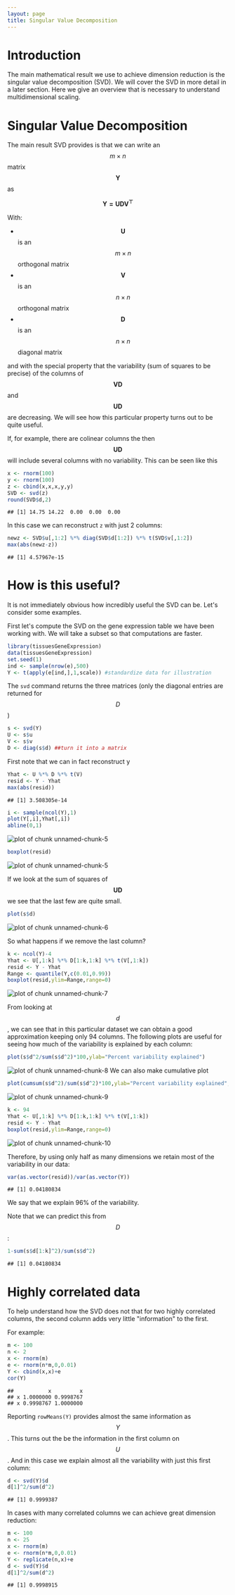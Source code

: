 ```yaml
---
layout: page
title: Singular Value Decomposition
---
```




# Introduction
The main mathematical result we use to achieve dimension reduction is the singular value decomposition (SVD).
We will cover the SVD in more detail in a later section. Here we give an overview that is necessary to understand multidimensional scaling. 

# Singular Value Decomposition

The main result SVD provides is that we can write an $$m \times n$$ matrix $$\mathbf{Y}$$ as

$$\mathbf{Y = UDV^\top}$$


With:

* $$\mathbf{U}$$ is an $$m\times n$$ orthogonal matrix
* $$\mathbf{V}$$ is an $$n\times n$$ orthogonal matrix
* $$\mathbf{D}$$ is an $$n\times n$$ diagonal matrix

and with the special property that the variability (sum of squares to be precise) of the columns of $$\mathbf{VD}$$ and $$\mathbf{UD}$$ are decreasing. We will see how this  particular property turns out to be quite useful. 

If, for example, there are colinear columns the then  $$\mathbf{UD}$$ will include several columns with no variability. This can be seen like this

```r
x <- rnorm(100)
y <- rnorm(100)
z <- cbind(x,x,x,y,y)
SVD <- svd(z)
round(SVD$d,2)
```

```
## [1] 14.75 14.22  0.00  0.00  0.00
```
In this case we can reconstruct `z` with just 2 columns:


```r
newz <- SVD$u[,1:2] %*% diag(SVD$d[1:2]) %*% t(SVD$v[,1:2])
max(abs(newz-z))
```

```
## [1] 4.57967e-15
```

# How is this useful?

It is not immediately obvious how incredibly useful the SVD can be. Let's consider some examples.

First let's compute the SVD on the gene expression table we have been working with. We will take a subset so that computations are faster.

```r
library(tissuesGeneExpression)
data(tissuesGeneExpression)
set.seed(1)
ind <- sample(nrow(e),500)
Y <- t(apply(e[ind,],1,scale)) #standardize data for illustration
```

The `svd` command returns the three matrices (only the diagonal entries are returned for $$D$$)

```r
s <- svd(Y)
U <- s$u
V <- s$v
D <- diag(s$d) ##turn it into a matrix
```

First note that we can in fact reconstruct y


```r
Yhat <- U %*% D %*% t(V)
resid <- Y - Yhat
max(abs(resid))
```

```
## [1] 3.508305e-14
```

```r
i <- sample(ncol(Y),1)
plot(Y[,i],Yhat[,i])
abline(0,1)
```

![plot of chunk unnamed-chunk-5](figure/svd-unnamed-chunk-5-1.png) 

```r
boxplot(resid)
```

![plot of chunk unnamed-chunk-5](figure/svd-unnamed-chunk-5-2.png) 

If we look at the sum of squares of $$\mathbf{UD}$$ we see that the last few are quite small. 


```r
plot(s$d)
```

![plot of chunk unnamed-chunk-6](figure/svd-unnamed-chunk-6-1.png) 

So what happens if we remove the last column?

```r
k <- ncol(Y)-4
Yhat <- U[,1:k] %*% D[1:k,1:k] %*% t(V[,1:k])
resid <- Y - Yhat 
Range <- quantile(Y,c(0.01,0.99))
boxplot(resid,ylim=Range,range=0)
```

![plot of chunk unnamed-chunk-7](figure/svd-unnamed-chunk-7-1.png) 

From looking at $$d$$, we can see that in this particular dataset we can obtain a good approximation keeping only 94 columns. The following plots are useful for seeing how much of the variability is explained by each column:


```r
plot(s$d^2/sum(s$d^2)*100,ylab="Percent variability explained")
```

![plot of chunk unnamed-chunk-8](figure/svd-unnamed-chunk-8-1.png) 
We can also make cumulative plot


```r
plot(cumsum(s$d^2)/sum(s$d^2)*100,ylab="Percent variability explained",ylim=c(0,100),type="l")
```

![plot of chunk unnamed-chunk-9](figure/svd-unnamed-chunk-9-1.png) 



```r
k <- 94
Yhat <- U[,1:k] %*% D[1:k,1:k] %*% t(V[,1:k])
resid <- Y - Yhat
boxplot(resid,ylim=Range,range=0)
```

![plot of chunk unnamed-chunk-10](figure/svd-unnamed-chunk-10-1.png) 

Therefore, by using only half as many dimensions we retain most of the variability in our data:


```r
var(as.vector(resid))/var(as.vector(Y))
```

```
## [1] 0.04180834
```

We say that we explain 96% of the variability.

Note that we can predict this from $$D$$:

```r
1-sum(s$d[1:k]^2)/sum(s$d^2)
```

```
## [1] 0.04180834
```


# Highly correlated data

To help understand how the SVD does not that for two highly correlated columns, the second column adds very little "information" to the first.

For example:


```r
m <- 100
n <- 2
x <- rnorm(m)
e <- rnorm(n*m,0,0.01)
Y <- cbind(x,x)+e
cor(Y)
```

```
##           x         x
## x 1.0000000 0.9998767
## x 0.9998767 1.0000000
```

Reporting `rowMeans(Y)` provides almost the same information as $$Y$$. This turns out the be the information in the first column on $$U$$. And in this case we explain almost all the variability with just this first column:


```r
d <- svd(Y)$d
d[1]^2/sum(d^2)
```

```
## [1] 0.9999387
```

In cases with many correlated columns we can achieve great dimension reduction:


```r
m <- 100
n <- 25
x <- rnorm(m)
e <- rnorm(n*m,0,0.01)
Y <- replicate(n,x)+e
d <- svd(Y)$d
d[1]^2/sum(d^2)
```

```
## [1] 0.9998915
```





